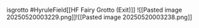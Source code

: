 isgrotto #HyruleField[[HF Fairy Grotto (Exit)]]
![[Pasted image 20250520003229.png]]![[Pasted image 20250520003238.png]]
